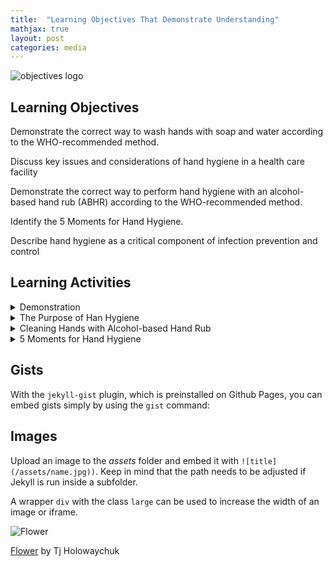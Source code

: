 ```yaml
---
title:  "Learning Objectives That Demonstrate Understanding"
mathjax: true
layout: post
categories: media
---
```


![objectives logo](https://perryjl-ATSU.github.io/assets/objectives.jpg)


## Learning Objectives

Demonstrate the correct way to wash hands with soap and water according to the WHO-recommended method.

Discuss key issues and considerations of hand hygiene in a health care facility

Demonstrate the correct way to perform hand hygiene with an alcohol-based hand rub (ABHR) according to the WHO-recommended method.

Identify the 5 Moments for Hand Hygiene.

Describe hand hygiene as a critical component of infection prevention and control


## Learning Activities

<details>
  <summary>Demonstration</summary>
  
  In this video you will observe the proper soap-and-water handwashing technique, as well as proper hand drying.
  {% include embed.html url="https://www.youtube.com/embed/IisgnbMfKvI" %}
 
</details>

<details>
  <summary>The Purpose of Han Hygiene</summary>
  
In the health care environment microorganisms, such as bacteria, viruses and fungi, are transmitted through various routes. If not cleaned at the right moments, using the proper methods, the hands of HCWs play an important role in spreading microorganisms between patients. Timely hand hygiene also prevents contamination of the health care environment (e.g., linens, surfaces, patient care devices). The 5 Moments approach is designed to stop transmission at all of the key moments to keep patients safe.

During patient care, our hands become progressively colonized with microorganisms and potential pathogens. Lack of good hand hygiene increases the risk of contamination, and is a threat to patient safety. The purpose of good hand hygiene is to remove soil, organic material, and transient microorganisms from the hands. It does not eliminate the resident flora that live on the skin.

Hand hygiene is a general term that applies to either handwashing, handrubbing (e.g., using an alcohol-based hand rub), or surgical hand antisepsis. Hand hygiene is a simple but important procedure, yet its importance is often overlooked, even by HCWs. Timely and effective hand hygiene protects the patient, health care workers, and the health care environment from being contaminated by microorganisms that could be harmful pathogens.

By adhering to recommended hand hygiene practices, we can help protect patients by preventing infections from happening in the first place, and from spreading if they are already present. So, something that seems as simple as timely and effective hand hygiene can reduce the number of patients acquiring a health care-associated infection (HAI). Fewer HAIs means fewer resources spent on treating infections that could have been prevented, and ultimately, less morbidity and death. Fewer HAIs also reduces antibiotic use, which contributes to decreased antibiotic resistance. Therefore, hand hygiene is an essential health care intervention that saves both lives and money!

Now that you have learned about the role hand hygiene plays in limiting the spread of microorganisms, you decide to re-emphasize the purpose of hand hygiene with the surgical ward staff.
 
</details>

<details>
  <summary>Cleaning Hands with Alcohol-based Hand Rub</summary>
  
Alcohol-based hand rub is the preferred choice for hand hygiene if hands are not visibly soiled, because ABHR is more effective in killing microorganisms than plain or antimicrobial soaps and water, and it has other big advantages. The alcohol in ABHR kills microorganisms by denaturing proteins (i.e., they dissolve some microbe components). It also has persistent activity, meaning that it takes longer for microorganisms to repopulate the hands.

Hand hygiene with ABHR has advantages over hand hygiene with soap and water, including:

It takes less time—only 20 to 30 seconds. In a very busy work environment, ABHR can save you time!
ABHR can be placed directly at the point of care, making it convenient and easy to perform hand hygiene within your clinical workflow.
Hand hygiene with ABHR does not need sinks, water, or towels—hands are air-dried.
It is important to note that the active ingredient—alcohol—is flammable, and that you should be careful and make sure any ABHR is stored away from flames.
 
</details>

<details>
  <summary>5 Moments for Hand Hygiene</summary>
  
Health care workers should perform hand hygiene according to the World Health Organization’s (WHO) 5 Moments for Hand Hygiene. The WHO 5 Moments focuses on contact occurring within the patient zone during the delivery of patient care. It proposes a unified vision for all HCWs, trainers and observers to improve understanding of when to clean hands. It merges all hand hygiene indications recommended by the WHO Guidelines on Hand Hygiene in Health Care and CDC’s Guideline for Hand Hygiene in Health Care Settings into five moments when hand hygiene is required. Importantly, this user- and patient-centred approach aims for ease of use and integration into the natural workflow, which applies across a wide range of care settings and health care professions.
  

<img
  src="https://perryjl-ATSU.github.io/assets/5moments.jpg" 
  alt="Alt text"
  title="Optional title"
  style="display: inline-block; margin: 0 auto; max-width: 300px">
 
</details>


## Gists

With the `jekyll-gist` plugin, which is preinstalled on Github Pages, you can embed gists simply by using the `gist` command:

<script src="https://gist.github.com/5555251.js?file=gist.md"></script>

## Images

Upload an image to the *assets* folder and embed it with `![title](/assets/name.jpg))`. Keep in mind that the path needs to be adjusted if Jekyll is run inside a subfolder.

A wrapper `div` with the class `large` can be used to increase the width of an image or iframe.

![Flower](https://user-images.githubusercontent.com/4943215/55412447-bcdb6c80-5567-11e9-8d12-b1e35fd5e50c.jpg)

[Flower](https://unsplash.com/photos/iGrsa9rL11o) by Tj Holowaychuk




